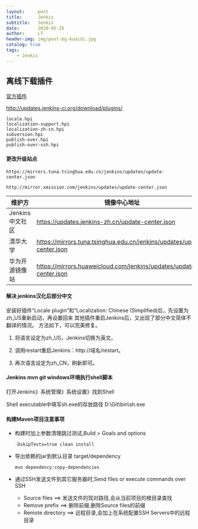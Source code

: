```yaml
---
layout:     post
title:      Jenkis
subtitle:   Jenkis
date:       2020-05-25
author:     LT
header-img: img/post-bg-kuaidi.jpg
catalog: true
tags:
    - Jenkis
---
```


## 离线下载插件

[官方插件](http://updates.jenkins-ci.org/download/plugins/)

http://updates.jenkins-ci.org/download/plugins/

```
locale.hpi
localization-support.hpi
localization-zh-cn.hpi
subversion.hpi
publish-over.hpi
publish-over-ssh.hpi
```
#### 更改升级站点

```
https://mirrors.tuna.tsinghua.edu.cn/jenkins/updates/update-center.json
```

```
http://mirror.xmission.com/jenkins/updates/update-center.json
```

| 维护方          | 镜像中心地址                                                 |
| --------------- | ------------------------------------------------------------ |
| Jenkins中文社区 | https://updates.jenkins-zh.cn/update-center.json             |
| 清华大学        | https://mirrors.tuna.tsinghua.edu.cn/jenkins/updates/update-center.json |
| 华为开源镜像站  | https://mirrors.huaweicloud.com/jenkins/updates/update-center.json |

#### 解决 jenkins汉化后部分中文

安装好插件“Locale plugin”和“Localization: Chinese (Simplified)后，先设置为zh_US重新启动，再设置回来
其他插件重启Jenkins后，又出现了部分中文简体不翻译的情况。
方法如下，可以完美修复。

1. 将语言设定为zh_US，Jenkins切换为英文。

2. 调用restart重启Jenkins：http://域名/restart。

3. 再次语言设定为zh_CN，刷新即可。

#### Jenkins mvn git windows环境执行shell脚本

打开Jenkins》系统管理》系统设置》找到Shell

Shell executable中填写sh.exe的存放路径 D:\Git\bin\sh.exe

#### 构建Maven项目注意事项

- 构建时加上参数清理跳过测试,Build > Goals and options

    ```
    -DskipTests=true clean install
    ```

- 导出依赖的jar到默认目录 target/dependency

    ```
    mvn dependency:copy-dependencies
    ```

- 通过SSH发送文件到其它服务器时,Send files or execute commands over SSH
  - Source files	==>	发送文件的现对路径,会从当前项目的根目录查找
  - Remove prefix	==>	删除前缀,删除Source files的前缀
  - Remote directory	==>	远程目录,会加上在系统配置SSH Servers中的远程目录